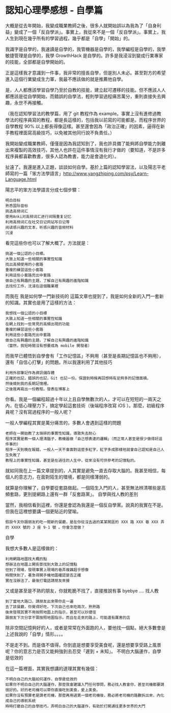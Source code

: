 # 認知心理學感想 - 自學篇

大概是從去年開始，我變成職業教師之後，很多人就開始誤以為我為了「自身利益」變成了一個「反自學派」。事實上，我從來不是一個「反自學派」。事實上，我人生到現在幾乎所有的學習過程，幾乎都是「自學」「開始」的。

我識字是自學的，我速讀是自學的，我管機器是自學的，我學編程是自學的，我學敏捷管理是自學的，我學 GrowthHack 是自學的。許多是我浸淫到變成行業專家的技能，全部都是自學開始的。

正是這樣我才意識到一件事，我非常的擅長自學，但是別人未必。甚至對方的希望進入這個行業變成生力軍，我最不應該做的就是推薦他自學。

是，人人都應該學習自學乃至於自教的技能，建立起可遷移的技能。但不應該人人都應該是從自學開始，而錯誤的自學法，輕則學習過程痛苦萬分，重則直接失去興趣，永世不再接觸。

（我在認知學習法的教學篇，用了 git 教程作為 example。事實上沒有進修過教學法的程序員寫的教程，都是長這樣的，包括我以前寫的可能都是。而程序世界的自學教程 90% 以上都長得像這樣。甚至還會因為「政治正確」的因素，逼得在新手教程裡面寫高級技巧，以免被其他同行說不負責任。）

我開始變成職業教師，僅僅是因為我認知到了，我也許具備了能夠將自學能力剝離出來複製的高效技巧，其他人也許在這件事情沒有我行才做的（要知道，不是許多程序員都喜歡教書，很多人認為教書，能力是會退化的）。

扯遠了。我還是進入正題，談談如何自學。基於上篇的認知學習法，以及陽志平老師寫的一篇「笨方法學語言」http://www.yangzhiping.com/psy/Learn-Language.html

陽志平的笨方法學語言分成七個步驟：

    明白目标
    熟悉国际音标
    挑选高频词汇
    使用Anki对高频词汇进行间隔重复记忆
    利用高频词汇在社交日记网站写日记等
    阅读感兴趣的文本，听感兴趣的音频材料
    沉浸

看完這些你也可以了解大概了。方法就是：

    挑選一個公認的小目標。
    大致上知道一些相關的事實性知識
    找出高頻使用的小套路
    重複的練習這些小套路
    利用這些小套路兜出中套路
    做自己有興趣的主題，了解自己有興趣的進階知識
    去找份工作，沈浸在這個職業裡

而我在 我是如何學一門新技術的 這篇文章也提到了，我是如何全新的入門一套新的知識。其實也是用了這樣的方法：

    我想找一個公認的小目標
    大致上知道一些相關的事實性知識
    在網上找到一些常見的高頻出現的功能
    重複的練習這些小套路
    利用這些小套路兜出中套路
    做自己有興趣的主題，了解自己有興趣的進階知識
    （當然，我短時間沒有想要成為 mobile 開發者）

而我早已體悟到自學會有「工作記憶區」不夠用（甚至是長期記憶區也不夠用），還有「自信心打擊」的問題。所以我還利用了其他技巧

    利用外部筆記作為資訊儲存體
    正確的也記，錯誤的也記，Git 也記一份。保證到時候再回想時有足夠多的記憶面積。
    然後燒到我的長期記憶裡。
    之後我再寫出一份教程。發表在博客上

你看。我是一個編程超過十年以上且自學無數次的人，才可以在短短的一兩天之內，在低心理壓力下，搞定學起這套技術（後端程序改寫 iOS ）。那麼，初級程序員呢？沒有寫過程序的一般人呢？

一般人學編程其實是萬分痛苦的，多數人會遇到這樣的問題

    老師在一開始教了太瑣碎的事實性知識，導致失去耐心
    程序其實是教一個人理清腦子，教機器做「自己想表達的邏輯」（而正常人甚至是很少做得好這件事的）
    程序一天到晚在報錯，一般人一天不會面對這麼多紅字，紅字多成那樣他就會自己認知是自己人生失敗了
    教程上的事實性知識，甚至是在過往的人生中，從來沒有可供參考的記憶點的。

就如同我在上一篇文章提到的，人其實是避免一直去存取大腦的。我甚至相信，每個人的意志力，在面對陌生的環境，都是同樣薄弱的。

就算是你理解了，自學要從套路做起。一個陌生入門的人，甚至無法辨清哪些是高頻套路，更別提網路上還有一群「反套路黨」。
自學與找人教的差別

當然，我相信看到這裡，你還是會認為我還是一個反自學黨。說真的我實在不是。但我在這裡想要講一個更貼近的譬喻。

    假設今天你跟朋友約吃一間新的餐廳，是在你從沒去過的某某鬧區的 XXX 路 XXX 巷 XXX 弄的 XXXX 號的 J 座 9-1 號 。你會怎麼做？

自學

我想大多數人是這樣做的：

    利用網路地圖找大概的點
    想辦法在地圖上開街景找到大致上的記憶點
    但到了現場，發現事實上現場的巷弄複雜超乎想像
    時間快到了，著急得開手機地圖確認是否正確
    實在沒辦法了，最後打電話請朋友來接

又或是甚至是不熟的朋友，你就乾脆不找了，直接推說有事 byebye ….
找人教

    到了當地大路口，請朋友出來帶你走一遍
    去了該餐廳，你覺得好吃，下次自己也來吃兩次，熟熟路
    後來發現其實不用按照地圖上的指示，甚至可以抄捷徑
    跟朋友下次分享不需按照地圖指示，而且在走來的路上，可能還有厲害的店

除非空間記憶夠好的人，或者是常常在外面跑的人，要他找一個點，絕大多數會是上述我說的「自學」情形。。。。

不是走不到。而是值不值得。你到底是想要享受美食呢，還是想要享受路上風景呢？你的意志力是否又能夠強到去忍受「遲到 + 未知」。
不明白大腦運作，自學是低效的

在這一篇裡面，其實我想講的道理其實有幾個：

    不明白自己的大腦如何運作，自學是低效的
    如果你不明白自己的大腦運作，那麼我會建議入門任何學問，務必找人教會你，甚至司機都要請很好的。好的老司機可以帶你直接吃到美食，愛上美食。
    如果你沒有預算老是請老司機，那麼再用過第一個老司機後，務必將老司機的路數拆出來，內化成自己的導航系統
    時時打磨自己的自學技巧，弄明白自己的大腦運作，有助於打開通往更多世界的大門
